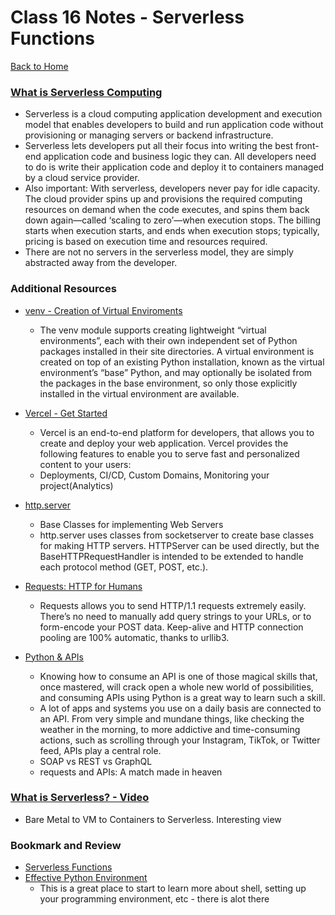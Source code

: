 # Class 16 Notes - Serverless Functions

[Back to Home](../README.md)

### [What is Serverless Computing](https://www.ibm.com/topics/serverless)

+ Serverless is a cloud computing application development and execution model that enables developers to build and run application code without provisioning or managing servers or backend infrastructure.
+ Serverless lets developers put all their focus into writing the best front-end application code and business logic they can. All developers need to do is write their application code and deploy it to containers managed by a cloud service provider.
+ Also important: With serverless, developers never pay for idle capacity. The cloud provider spins up and provisions the required computing resources on demand when the code executes, and spins them back down again—called ‘scaling to zero’—when execution stops. The billing starts when execution starts, and ends when execution stops; typically, pricing is based on execution time and resources required.
+ There are not no servers in the serverless model, they are simply abstracted away from the developer.

### Additional Resources

+ [venv - Creation of Virtual Enviroments](https://docs.python.org/3/library/venv.html)
  + The venv module supports creating lightweight “virtual environments”, each with their own independent set of Python packages installed in their site directories. A virtual environment is created on top of an existing Python installation, known as the virtual environment’s “base” Python, and may optionally be isolated from the packages in the base environment, so only those explicitly installed in the virtual environment are available.

+ [Vercel - Get Started](https://vercel.com/docs/concepts/get-started/deploy)
  + Vercel is an end-to-end platform for developers, that allows you to create and deploy your web application. Vercel provides the following features to enable you to serve fast and personalized content to your users:
  + Deployments, CI/CD, Custom Domains, Monitoring your project(Analytics)

+ [http.server](https://pymotw.com/3/http.server/index.html)
  + Base Classes for implementing Web Servers
  + http.server uses classes from socketserver to create base classes for making HTTP servers. HTTPServer can be used directly, but the BaseHTTPRequestHandler is intended to be extended to handle each protocol method (GET, POST, etc.).

+ [Requests: HTTP for Humans](https://requests.readthedocs.io/en/latest/)
  + Requests allows you to send HTTP/1.1 requests extremely easily. There’s no need to manually add query strings to your URLs, or to form-encode your POST data. Keep-alive and HTTP connection pooling are 100% automatic, thanks to urllib3.

+ [Python & APIs](https://realpython.com/python-api/)
  + Knowing how to consume an API is one of those magical skills that, once mastered, will crack open a whole new world of possibilities, and consuming APIs using Python is a great way to learn such a skill.
  + A lot of apps and systems you use on a daily basis are connected to an API. From very simple and mundane things, like checking the weather in the morning, to more addictive and time-consuming actions, such as scrolling through your Instagram, TikTok, or Twitter feed, APIs play a central role.
  + SOAP vs REST vs GraphQL
  + requests and APIs: A match made in heaven

### [What is Serverless? - Video](https://www.youtube.com/watch?v=vxJobGtqKVM)

+ Bare Metal to VM to Containers to Serverless. Interesting view

### Bookmark and Review

+ [Serverless Functions](https://vercel.com/docs/concepts/functions/serverless-functions)
+ [Effective Python Environment](https://realpython.com/effective-python-environment/)
  + This is a great place to start to learn more about shell, setting up your programming environment, etc - there is alot there
